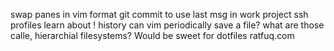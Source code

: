 swap panes in vim
format git commit to use last msg in work project
ssh profiles
learn about ! history
can vim periodically save a file?
what are those calle, hierarchial filesystems?  Would be sweet for dotfiles
ratfuq.com


